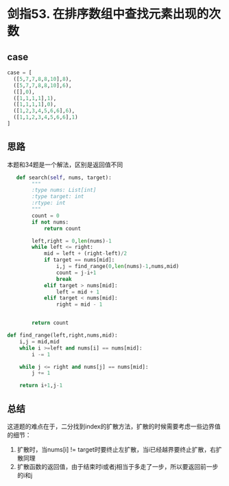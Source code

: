 # 剑指53. 在排序数组中查找元素出现的次数

## case

```python
case = [
  ([5,7,7,8,8,10],8),
  ([5,7,7,8,8,10],6),
  ([],0),
  ([1,1,1,1],1),
  ([1,1,1,1],0),
  ([1,2,3,4,5,6,6],6),
  ([1,1,2,3,4,5,6,6],1)
]
```



## 思路

本题和34题是一个解法，区别是返回值不同

```python
   def search(self, nums, target):
        """
        :type nums: List[int]
        :type target: int
        :rtype: int
        """
        count = 0
        if not nums:
            return count

        left,right = 0,len(nums)-1
        while left <= right:
            mid = left + (right-left)/2
            if target == nums[mid]:
                i,j = find_range(0,len(nums)-1,nums,mid)
                count = j-i+1
                break
            elif target > nums[mid]:
                left = mid + 1
            elif target < nums[mid]:
                right = mid - 1


        return count

def find_range(left,right,nums,mid):
    i,j = mid,mid
    while i >=left and nums[i] == nums[mid]:
        i -= 1

    while j <= right and nums[j] == nums[mid]:
        j += 1

    return i+1,j-1

```



## 总结

这道题的难点在于，二分找到index的扩散方法，扩散的时候需要考虑一些边界值的细节：

1. 扩散时，当nums[i]  != target时要终止左扩散，当i已经越界要终止扩散，右扩散同理
2. 扩散函数的返回值，由于结束时i或者j相当于多走了一步，所以要返回前一步的i和j



